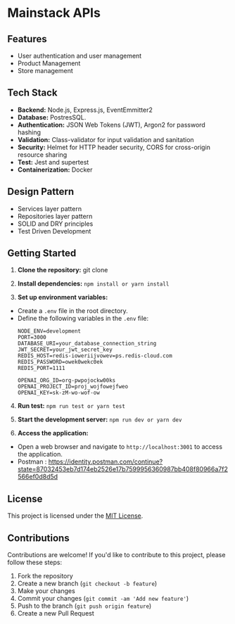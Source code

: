 # Mainstack APIs

## Features
- User authentication and user management
- Product Management
- Store management

## Tech Stack
- **Backend:** Node.js, Express.js, EventEmmitter2
- **Database:** PostresSQL.
- **Authentication:** JSON Web Tokens (JWT), Argon2 for password hashing
- **Validation:** Class-validator for input validation and sanitation
- **Security:** Helmet for HTTP header security, CORS for cross-origin resource sharing
- **Test:** Jest and supertest
- **Containerization:** Docker


## Design Pattern
- Services layer pattern
- Repositories layer pattern
- SOLID and DRY principles
- Test Driven Development

## Getting Started
1. **Clone the repository:**
git clone 

2. **Install dependencies:**
`npm install or yarn install`

3. **Set up environment variables:**
- Create a `.env` file in the root directory.
- Define the following variables in the `.env` file:
  ```
  NODE_ENV=development
  PORT=3000
  DATABASE_URI=your_database_connection_string
  JWT_SECRET=your_jwt_secret_key
  REDIS_HOST=redis-ioweriijvowev=ps.redis-cloud.com 
  REDIS_PASSWORD=owek0wekc0ek
  REDIS_PORT=1111

  OPENAI_ORG_ID=org-pwpojockw00ks
  OPENAI_PROJECT_ID=proj_wojfowejfweo
  OPENAI_KEY=sk-zM-wo-wof-ow
  ```
4. **Run test:**
`npm run test or yarn test`
5. **Start the development server:**
`npm run dev or yarn dev`

6. **Access the application:**
- Open a web browser and navigate to `http://localhost:3001` to access the application.
- Postman : https://identity.postman.com/continue?state=87032453eb7d174eb2526e17b7599956360987bb408f80966a7f2566ef0d8d5d

## License
This project is licensed under the [MIT License](LICENSE).

## Contributions
Contributions are welcome! If you'd like to contribute to this project, please follow these steps:
1. Fork the repository
2. Create a new branch (`git checkout -b feature`)
3. Make your changes
4. Commit your changes (`git commit -am 'Add new feature'`)
5. Push to the branch (`git push origin feature`)
6. Create a new Pull Request
